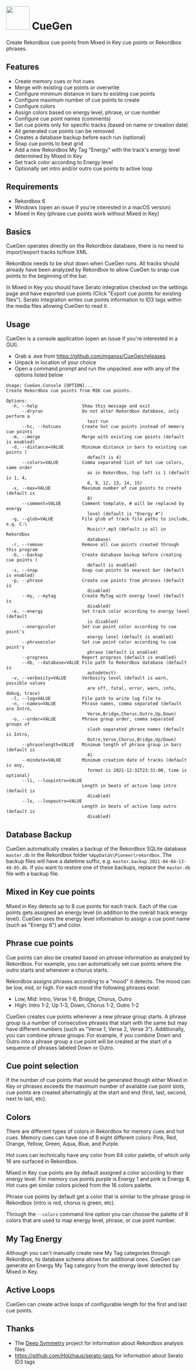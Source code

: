 

# <img src="logo.png" width="64" height="64"> CueGen

Create Rekordbox cue points from Mixed in Key cue points or Rekordbox phrases.

## Features

- Create memory cues or hot cues
- Merge with existing cue points or overwrite
- Configure minimum distance in bars to existing cue points
- Configure maximum number of cue points to create
- Configure colors
- Assign colors based on energy level, phrase, or cue number
- Configure cue point names (comments)
- Set cue points only for specific tracks (based on name or creation date)
- All generated cue points can be removed
- Creates a database backup before each run (optional)
- Snap cue points to beat grid
- Add a new Rekordbox My Tag "Energy" with the track's energy level determined by Mixed in Key
- Set track color according to Energy level
- Optionally set intro and/or outro cue points to active loop

## Requirements

- Rekordbox 6
- Windows (open an issue if you're interested in a macOS version)
- Mixed in Key (phrase cue points work without Mixed in Key)

## Basics

CueGen operates directly on the Rekordbox database, there is no need to import/export tracks to/from XML.

Rekordbox needs to be shut down when CueGen runs. All tracks should already have been analyzed by Rekordbox to allow CueGen to snap cue points to the beginning of the bar.

In Mixed in Key you should have Serato integration checked on the settings page and have exported cue points (Click "Export cue points for existing files"). 
Serato integration writes cue points information to ID3 tags within the media files allowing CueGen to read it.

## Usage

CueGen is a console application (open an issue if you're interested in a GUI).

- Grab a .exe from https://github.com/mganss/CueGen/releases
- Unpack in location of your choice
- Open a command prompt and run the unpacked .exe with any of the options listed below

```
Usage: CueGen.Console [OPTION]...
Create Rekordbox cue points from MIK cue points.

Options:
  -h, --help                 Show this message and exit
      --dryrun               Do not alter Rekordbox database, only perform a
                               test run
      --hc, --hotcues        Create hot cue points instead of memory cue points
  -m, --merge                Merge with existing cue points (default is enabled)
  -d, --distance=VALUE       Minimum distance in bars to existing cue points (
                               default is 4)
      --colors=VALUE         Comma separated list of hot cue colors, same order
                               as in Rekordbox, top left is 1 (default is 1, 4,
                               6, 9, 12, 13, 14, 15)
  -x, --max=VALUE            Maximum number of cue points to create (default is
                               8)
      --comment=VALUE        Comment template, # will be replaced by energy
                               level (default is "Energy #")
  -g, --glob=VALUE           File glob of track file paths to include, e.g. C:\
                               Music\*.mp3 (default is all in Rekordbox
                               database)
  -r, --remove               Remove all cue points created through this program
  -b, --backup               Create database backup before creating cue points (
                               default is enabled)
  -s, --snap                 Snap cue points to nearest bar (default is enabled)
  -p, --phrase               Create cue points from phrases (default is
                               disabled)
      --my, --mytag          Create MyTag with energy level (default is
                               disabled)
  -e, --energy               Set track color according to energy level (default
                               is disabled)
      --energycolor          Set cue point color according to cue point's
                               energy level (default is enabled)
      --phrasecolor          Set cue point color according to cue point's
                               phrase (default is enabled)
      --progress             Report progress (default is enabled)
      --db, --database=VALUE File path to Rekordbox database (default is
                               autodetect)
  -v, --verbosity=VALUE      Verbosity level (default is warn, possible values
                               are off, fatal, error, warn, info, debug, trace)
  -l, --log=VALUE            File path to write log file to
  -n, --names=VALUE          Phrase names, comma separated (default are Intro,
                               Verse,Bridge,Chorus,Outro,Up,Down)
  -o, --order=VALUE          Phrase group order, comma separated groups of
                               slash separated phrase names (default is Intro,
                               Outro,Verse,Chorus,Bridge,Up/Down)
      --phraselength=VALUE   Minimum length of phrase group in bars (default is
                               4)
      --mindate=VALUE        Minimum creation date of tracks (default is any,
                               format is 2021-12-32T23:31:00, time is optional)
      --li, --loopintro=VALUE
                             Length in beats of active loop intro (default is
                               disabled)
      --lo, --loopoutro=VALUE
                             Length in beats of active loop outro (default is
                               disabled)
```

## Database Backup

CueGen automatically creates a backup of the Rekordbox SQLite database `master.db` in the Rekordbox folder `%AppData%\Pioneer\rekordbox`.
The backup files will have a datetime suffix, e.g. `master.backup.2021-04-04-13-40-05.db`.
If you want to restore one of these backups, replace the `master.db` file with a backup file.

## Mixed in Key cue points

Mixed in Key detects up to 8 cue points for each track. Each of the cue points gets assigned an energy level (in addition to the overall track energy level).
CueGen uses the energy level information to assign a cue point name (such as "Energy 6") and color.

## Phrase cue points

Cue points can also be created based on phrase information as analyzed by Rekordbox. For example, you can automatically set cue points where the outro starts and
whenever a chorus starts.

Rekordbox assigns phrases according to a "mood" it detects. The mood can be low, mid, or high. For each mood the following phrases exist:

- Low, Mid: Intro, Verse 1-6, Bridge, Chorus, Outro
- High: Intro 1-2, Up 1-3, Down, Chorus 1-2, Outro 1-2

CueGen creates cue points whenever a new phrase group starts. A phrase group is a number of consecutive phrases that start with the same but may have different numbers
(such as "Verse 1, Verse 2, Verse 3"). Additionally, you can combine phrase groups: For example, if you combine Down and Outro into a phrase group a cue point will be
created at the start of a sequence of phrases labeled Down or Outro.

## Cue point selection

If the number of cue points that would be generated though either Mixed in Key or phrases exceeds the maximum number of available cue point slots, 
cue points are created alternatingly at the start and end (first, last, second, next to last, etc).

## Colors

There are different types of colors in Rekordbox for memory cues and hot cues. 
Memory cues can have one of 8 eight different colors: Pink, Red, Orange, Yellow, Green, Aqua, Blue, and Purple.

Hot cues can technically have any color from 64 color palette, of which only 16 are surfaced in Rekordbox.

Mixed in Key cue points are by default assigned a color according to their energy level. For memory cue points purple is Energy 1 and pink is Energy 8.
Hot cues get similar colors picked from the 16 colors palette.

Phrase cue points by default get a color that is similar to the phrase group in Rekordbox (intro is red, chorus is green, etc).

Through the `--colors` command line option you can choose the palette of 8 colors that are used to map energy level, phrase, or cue point number.

## My Tag Energy

Although you can't manually create new My Tag categories through Rekordbox, its database schema allows for additional ones. 
CueGen can generate an Energy My Tag category from the energy level detected by Mixed in Key.

## Active Loops

CueGen can create active loops of configurable length for the first and last cue points.

## Thanks

- The [Deep Symmetry](https://github.com/Deep-Symmetry) project for information about Rekordbox analysis files 
- https://github.com/Holzhaus/serato-tags for information about Serato ID3 tags
